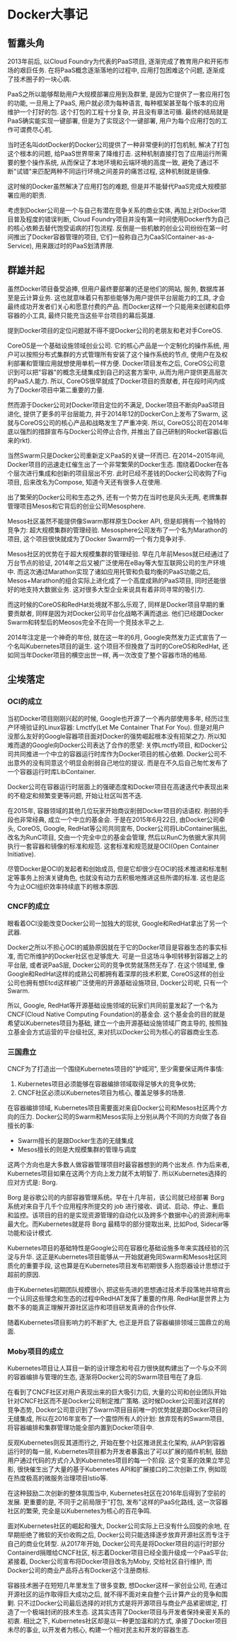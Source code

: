 # Docker大事记



## 暂露头角

2013年前后, 以Cloud Foundry为代表的PaaS项目, 逐渐完成了教育用户和开拓市场的艰巨任务. 在将PaaS概念逐渐落地的过程中, 应用打包困难这个问题, 逐渐成了技术圈子的一块心病. 

PaaS之所以能够帮助用户大规模部署应用到及群里, 是因为它提供了一套应用打包的功能, 一旦用上了PaaS, 用户就必须为每种语言, 每种框架甚至每个版本的应用维护一个打好的包. 这个打包的工程十分复杂, 并且没有章法可循. 最终的结局就是PaaS确实能实现一键部署, 但是为了实现这个一键部署, 用户为每个应用打包的工作可谓费尽心机.

当时还名叫dotDocker的Docker公司提供了一种非常便利的打包机制, 解决了打包这个根本的问题, 给PaaS世界带来了降维打击. 这种机制直接打包了应用运行所需要的整个操作系统, 从而保证了本地环境和云端环境的高度一致, 避免了通过不断"试错"来匹配两种不同运行环境之间差异的痛苦过程,  这种机制就是镜像. 

这时候的Docker虽然解决了应用打包的难题, 但是并不能替代PaaS完成大规模部署应用的职责. 

考虑到Docker公司是一个与自己有潜在竞争关系的商业实体, 再加上对Docker项目普及程度的错误判断, Cloud Foundry项目并没有第一时间使用Docker作为自己的核心依赖去替代饱受诟病的打包流程. 反倒是一些机敏的创业公司纷纷在第一时间推出了Docker容器管理的项目, 它们一般称自己为CaaS(Container-as-a-Service), 用来跟过时的PaaS划清界限.

## 群雄并起

虽然Docker项目备受追捧, 但用户最终要部署的还是他们的网站, 服务, 数据库甚至是云计算业务. 这也就意味着只有那些能够为用户提供平台层能力的工具, 才会最终成功开发者们关心和愿意付费的产品. 而Docker这样一个只能用来创建和启停容器的小工具, 最终只能充当这些平台项目的幕后英雄.

提到Docker项目的定位问题就不得不提Docker公司的老朋友和老对手CoreOS.

CoreOS是一个基础设施领域创业公司. 它的核心产品是一个定制化的操作系统, 用户可以按照分布式集群的方式管理所有安装了这个操作系统的节点, 使用户在及权利部署和管理应用就想使用单机一样方便.  Docker项目发布之后, CoreOS公司意识到可以把"容器"的概念无缝集成到自己的这套方案中, 从而为用户提供更高层次的PaaS人能力. 所以, CoreOS很早就成了Docker项目的贡献者, 并在段时间内成为了Docker项目中第二重要的力量. 

然而源于Docker公司对Docker项目定位的不满足,  Docker项目不断向PaaS项目进化, 提供了更多的平台层能力, 并于2014年12的DockerCon上发布了Swarm, 这就与CoreOS公司的核心产品和战略发生了严重冲突. 所以, CoreOS公司在2014年底以强烈的措辞宣布与Docker公司停止合作, 并推出了自己研制的Rocket容器(后来的rkt).

当然Swarm只是Docker公司重新定义PaaS的关键一环而已. 在2014~2015年间, Docker项目的迅速走红催生出了一个非常繁荣的Docker生态. 围绕着Docker在各个层次进行集成和创新的项目层出不穷. 此时已经不差钱的Docker公司收购了Fig项目, 后来改名为Compose, 知道今天还有很多人在使用.

出了繁荣的Docker公司和生态之外, 还有一个势力在当时也是风头无两, 老牌集群管理项目Mesos和它背后的创业公司Mesosphere.

Mesos社区虽然不能提供像Swarm那样原生Docker API, 但是却拥有一个独特的竞争力: 超大规模集群的管理经验. Mesosphere公司发布了一个名为Marathon的项目, 这个项目很快就成为了Docker Swarm的一个有力竞争对手.

Mesos社区的优势在于超大规模集群的管理经验. 早在几年前Mesos就已经通过了万台节点的验证, 2014年之后又被广泛使用在eBay等大型互联网公司的生产环境中. 而这次通过Marathon实现了诸如应用托管和负载均衡的PaaS功能之后, Mesos+Marathon的组合实际上进化成了一个高度成熟的PaaS项目, 同时还能很好的地支持大数据业务. 这对很多大型企业来说具有着非同寻常的吸引力.

而这时候的CoreOS和RedHat处境就不那么乐观了, 同样是Docker项目早期的重要贡献者, 同样是因为对Docker公司平台化战略不满而退出. 他们已经跟Docker Swarm和转型后的Meosos完全不在同一个竞技水平之上.

2014年注定是一个神奇的年份, 就在这一年的6月, Google突然发力正式宣告了一个名叫Kubernetes项目的诞生. 这个项目不但挽救了当时的CoreOS和RedHat, 还如同当年Docker项目的横空出世一样, 再一次改变了整个容器市场的格局.

## 尘埃落定

### OCI的成立

当初Docker项目刚刚兴起的时候, Google也开源了一个再内部使用多年, 经历过生产环境验证的Linux容器: Lmctfy(Let Me Container That For You). 但是对用户没那么友好的Google容器项目面对Docker的强势崛起根本没有招架之力. 所以知难而退的Google向Docker公司表达了合作的愿望: 关停Lmctfy项目, 和Docker公司共同推进一个中立的容器运行时库作为Docker项目的核心依赖. Docker公司不出意外的没有同意这个明显会削弱自己地位的提议.  而是在不久后自己匆忙发布了一个容器运行时库LibContainer.

Docker公司在容器运行时层面上的强硬态度和Docker项目在高速迭代中表现出来的不稳定和频繁变更等问题, 开始让社区叫苦不迭.

在2015年, 容器领域的其他几位玩家开始商议削弱Docker项目的话语权. 削弱的手段也非常经典, 成立一个中立的基金会. 于是在2015年6月22日, 由Docker公司牵头, CoreOS, Google, RedHat等公司共同宣布, Docker公司将LibContainer捐出, 改名为RunC项目, 交由一个完全中立的基金会管理, 然后以RunC为依据大家共同执行一套容器和镜像的标准和规范. 这套标准和规范就是OCI(Open Container Initiative).

尽管Docker是OCI的发起者和创始成员, 但是它却很少在OCI的技术推进和标准制定等事务上扮演关键角色, 也就没有动力去积极地推进这些所谓的标准. 这也是迄今为止OCI组织效率持续底下的根本原因.

### CNCF的成立

眼看着OCI没能改变Docker公司一加独大的现状, Google和RedHat拿出了另一个武器. 

Docker之所以不担心OCI的威胁原因就在于它的Docker项目是容器生态的事实标准, 而它所维护的Docker社区也足够庞大. 可是一旦这场斗争呗转移到容器之上的平台层, 或者说PaaS层, Docker公司的竞争优势就荡然无存了. 在这个领域里, 像Google和RedHat这样的成熟公司都拥有着深厚的技术积累, CoreOS这样的创业公司也拥有想Etcd这样被广泛使用的开源基础设施项目, Docker公司呢, 只有一个Swarm.

所以, Google, RedHat等开源基础设施领域的玩家们共同前童发起了一个名为CNCF(Cloud Native Computing Foundation)的基金会. 这个基金会的目的就是希望以Kubernetes项目为基础, 建立一个由开源基础设施领域厂商主导的, 按照独立基金会方式运营的平台级社区, 来对抗以Docker公司为核心的容器商业生态.

### 三国鼎立

CNCF为了打造出一个围绕Kubernetes项目的"护城河", 至少需要保证两件事情:

1. Kubernetes项目必须能够在容器编排领域取得足够大的竞争优势;
2. CNCF社区必须以Kubernetes项目为核心, 覆盖足够多的场景.

在容器编排领域, Kubernetes项目需要面对来自Docker公司和Mesos社区两个方向的压力.  Docker公司的Swarm和Mesos实际上分别从两个不同的方向做了各自擅长的事: 

+ Swarm擅长的是跟Docker生态的无缝集成
+ Mesos擅长的则是大规模集群的管理与调度

这两个方向也是大多数人做容器管理项目时最容器想到的两个出发点. 作为后来者, Kubernetes项目如果在这两个方向上发力就不太明智了. 所以Kubernetes选择的应对方式是: Borg.

Borg 是谷歌公司的内部容器管理系统。早在十几年前，该公司就已经部署 Borg 系统对来自于几千个应用程序所提交的 job 进行接收、调试、启动、停止、重启和监控。该项目的目的是实现资源管理的自动化以及跨多个数据中心的资源利用率最大化。而Kubernetes就是将 Borg 最精华的部分提取出来, 比如Pod, Sidecar等功能和设计模式. 

Kubernetes项目的基础特性是Google公司在容器化基础设施多年来实践经验的沉淀与升华. 这正是Kubernetes项目能够从一开始就避免同Swarm和Mesos社区同质化的重要手段, 这也算是在Kubernetes项目发布初期很多人抱怨器设计思想过于超前的原因.

由于Kubernetes初期团队规模很小, 把这些先进的思想通过技术手段落地并培育出一个认同这些理念和生态的过程中RedHAT发挥了重要的作用. RedHat是世界上为数不多的能真正理解开源社区运作和项目研发真谛的合作伙伴.

随着Kubernetes项目影响力的不断扩大, 也正是开启了容器编排领域三国鼎立的局面.

### Moby项目的成立

Kubernetes项目让人耳目一新的设计理念和号召力很快就构建出了一个与众不同的容器编排与管理的生态, 逐渐将Docker公司的Swarm项目甩在了身后.

在看到了CNCF社区对用户表现出来的巨大吸引力后, 大量的公司和创业团队开始针对CNCF社区而不是Docker公司制定推广策略. 这时候Docker公司面对这样的竞争态势, Docker公司意识到了Swarm项目目前唯一的优势就是跟Docker项目的无缝集成, 所以在2016年宣布了一个震惊所有人的计划: 放弃现有的Swarm项目, 将容器编排和集群管理功能全部内置到Docker项目中.

反观Kubernetes则反其道而行之, 开始在整个社区推进民主化架构, 从API到容器运行时的每一层, Kubernetes项目都为开发者暴露出了可以扩展的插件机制, 鼓励用户通过代码的方式介入到Kubernetes项目的每一个阶段. 这个变革的效果立竿见影, 很快催生出了大量的基于Kubernetes API和扩展接口的二次创新工作, 例如现在热度极高的微服务治理项目lstio等.

在这种鼓励二次创新的整体氛围当中, Kubernetes社区在2016年后得到了空前的发展. 更重要的是, 不同于之前局限于"打包, 发布"这样的PaaS化路线, 这一次容器社区的繁荣, 完全是以Kubernetes为核心的百花争鸣.

面对Kubernetes社区的崛起和强大, Docker公司实际上已没有什么回旋的余地, 在早期拒绝了微软的天价收购之后, Docker公司只能选择逐步放弃开源社区而专注于自己的商业化转型.
从2017年开始, Docker公司先是将Docker项目的运行时部分Containerd捐赠给CNCF社区, 标志着Docker项目已经全面升级成一个PaaS平台; 紧接着, Docker公司宣布将Docker项目改名为Moby, 交给社区自行维护, 而Docker公司的商业产品将占有Docker这个注册商标.

容器技术圈子在短短几年里发生了很多变数, 想Docker这样一家创业公司, 在通过开源社区的运作取得巨大成功之后, 就不得不面对来自整个云计算产业的竞争和围剿. 只不过Docker公司最后选择的对抗方式是将开源项目与商业产品紧密绑定, 打造了一个极端封闭的技术生态. 这其实违背了Docker项目与开发者保持亲密关系的初衷. 相比之下, Kubernetes社区却是以一种更加温和的方式, 承接了Docker项目未尽的事业, 以开发者为核心, 构建一个相对民主和开发的容器生态.







































